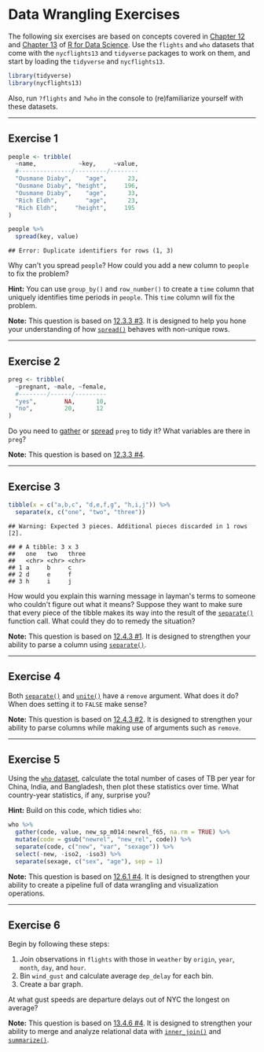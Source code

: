 Data Wrangling Exercises
================

The following six exercises are based on concepts covered in [Chapter 12](http://r4ds.had.co.nz/tidy-data.html) and [Chapter 13](http://r4ds.had.co.nz/relational-data.html) of [R for Data Science](http://r4ds.had.co.nz/). Use the `flights` and `who` datasets that come with the `nycflights13` and `tidyverse` packages to work on them, and start by loading the `tidyverse` and `nycflights13`.

``` r
library(tidyverse)
library(nycflights13)
```

Also, run `?flights` and `?who` in the console to (re)familiarize yourself with these datasets.

------------------------------------------------------------------------

Exercise 1
----------

``` r
people <- tribble(
  ~name,            ~key,     ~value,
  #---------------/---------/--------
  "Ousmane Diaby",    "age",      23,
  "Ousmane Diaby", "height",     196,
  "Ousmane Diaby",    "age",      33,
  "Rich Eldh",        "age",      23,
  "Rich Eldh",     "height",     195
)

people %>% 
  spread(key, value)
```

    ## Error: Duplicate identifiers for rows (1, 3)

Why can't you spread `people`? How could you add a new column to `people` to fix the problem?

**Hint:** You can use `group_by()` and `row_number()` to create a `time` column that uniquely identifies time periods in `people`. This `time` column will fix the problem.

**Note:** This question is based on [12.3.3 \#3](http://r4ds.had.co.nz/tidy-data.html#exercises-22). It is designed to help you hone your understanding of how [`spread()`](http://r4ds.had.co.nz/tidy-data.html#spreading) behaves with non-unique rows.

------------------------------------------------------------------------

Exercise 2
----------

``` r
preg <- tribble(
  ~pregnant, ~male, ~female,
  #--------/------/---------
  "yes",        NA,      10,
  "no",         20,      12
)
```

Do you need to [gather](http://r4ds.had.co.nz/tidy-data.html#gathering) or [spread](http://r4ds.had.co.nz/tidy-data.html#spreading) `preg` to tidy it? What variables are there in `preg`?

**Note:** This question is based on [12.3.3 \#4](http://r4ds.had.co.nz/tidy-data.html#exercises-22).

------------------------------------------------------------------------

Exercise 3
----------

``` r
tibble(x = c("a,b,c", "d,e,f,g", "h,i,j")) %>% 
  separate(x, c("one", "two", "three"))
```

    ## Warning: Expected 3 pieces. Additional pieces discarded in 1 rows [2].

    ## # A tibble: 3 x 3
    ##   one   two   three
    ##   <chr> <chr> <chr>
    ## 1 a     b     c    
    ## 2 d     e     f    
    ## 3 h     i     j

How would you explain this warning message in layman's terms to someone who couldn't figure out what it means? Suppose they want to make sure that every piece of the tibble makes its way into the result of the [`separate()`](http://r4ds.had.co.nz/tidy-data.html#separate) function call. What could they do to remedy the situation?

**Note:** This question is based on [12.4.3 \#1](http://r4ds.had.co.nz/tidy-data.html#exercises-23). It is designed to strengthen your ability to parse a column using [`separate()`](http://r4ds.had.co.nz/tidy-data.html#separate).

------------------------------------------------------------------------

Exercise 4
----------

Both [`separate()`](http://r4ds.had.co.nz/tidy-data.html#separate) and [`unite()`](http://r4ds.had.co.nz/tidy-data.html#unite) have a `remove` argument. What does it do? When does setting it to `FALSE` make sense?

**Note:** This question is based on [12.4.3 \#2](http://r4ds.had.co.nz/tidy-data.html#exercises-23). It is designed to strengthen your ability to parse columns while making use of arguments such as `remove`.

------------------------------------------------------------------------

Exercise 5
----------

Using the [`who` dataset](http://r4ds.had.co.nz/tidy-data.html#case-study), calculate the total number of cases of TB per year for China, India, and Bangladesh, then plot these statistics over time. What country-year statistics, if any, surprise you?

**Hint:** Build on this code, which tidies `who`:

``` r
who %>%
  gather(code, value, new_sp_m014:newrel_f65, na.rm = TRUE) %>% 
  mutate(code = gsub("newrel", "new_rel", code)) %>%
  separate(code, c("new", "var", "sexage")) %>% 
  select(-new, -iso2, -iso3) %>% 
  separate(sexage, c("sex", "age"), sep = 1)
```

**Note:** This question is based on [12.6.1 \#4](http://r4ds.had.co.nz/tidy-data.html#exercises-25). It is designed to strengthen your ability to create a pipeline full of data wrangling and visualization operations.

------------------------------------------------------------------------

Exercise 6
----------

Begin by following these steps:

1.  Join observations in `flights` with those in `weather` by `origin`, `year`, `month`, `day`, and `hour`.
2.  Bin `wind_gust` and calculate average `dep_delay` for each bin.
3.  Create a bar graph.

At what gust speeds are departure delays out of NYC the longest on average?

**Note:** This question is based on [13.4.6 \#4](http://r4ds.had.co.nz/relational-data.html#exercises-28). It is designed to strengthen your ability to merge and analyze relational data with [`inner_join()`](http://r4ds.had.co.nz/relational-data.html#inner-join) and [`summarize()`](http://r4ds.had.co.nz/transform.html#grouped-summaries-with-summarise).

